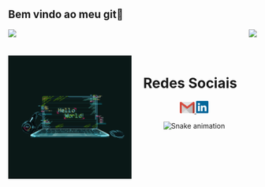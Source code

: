 ## Bem vindo ao meu git👋
<div>
  
  <img height="130em" src="https://github-readme-stats.vercel.app/api?username=luizfsjunior&show_icons=true&theme=aura_dark&include_all_commits=true&count_private=true"/>
  <img align="right" height="130em" src="https://github-readme-stats.vercel.app/api/top-langs/?username=luizfsjunior&layout=compact&langs_count=16&theme=aura_dark"/>
</div>
<br>

<div  align="center"> 
  <div style="display: inline_block"><br>
    <img align="left" height="250" alt="coding-time" src="code.gif">  
  
  <h1 align="center">Redes Sociais</h1>
    <a href = "mailto: luizfsjunior.2002@mgail.com">
      <img width="30" src="gmail.svg">
    </a>
    <a href = "https://www.linkedin.com/in/luiz-fernando-6a8b93207/">
      <img width="25" src="linkedin.svg">
    </a>
</div>

![Snake animation](https://github.com/luizfsjunior/luizfsjunior/blob/output/github-contribution-grid-snake.svg)
<!--
**luizfsjunior/luizfsjunior** is a ✨ _special_ ✨ repository because its `README.md` (this file) appears on your GitHub profile.

Here are some ideas to get you started:

- 🔭 I’m currently working on ...
- 🌱 I’m currently learning ...
- 👯 I’m looking to collaborate on ...
- 🤔 I’m looking for help with ...
- 💬 Ask me about ...
- 📫 How to reach me: ...
- 😄 Pronouns: ...
- ⚡ Fun fact: ...
-->

